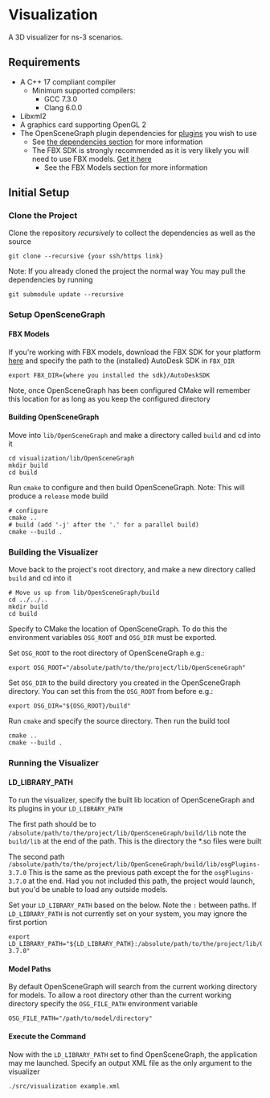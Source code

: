 # Visualization
A 3D visualizer for ns-3 scenarios.

## Requirements

* A C++ 17 compliant compiler
  * Minimum supported compilers:
    * GCC 7.3.0
    * Clang 6.0.0
* Libxml2
* A graphics card supporting OpenGL 2
* The OpenSceneGraph plugin dependencies for [plugins](http://www.openscenegraph.org/index.php/documentation/guides/user-guides/61-osgplugins) you wish to use
  * See [the dependencies section](http://www.openscenegraph.org/index.php/download-section/dependencies) for more information
  * The FBX SDK is strongly recommended as it is very likely you will need to use FBX models. [Get it here](https://www.autodesk.com/developer-network/platform-technologies/fbx-sdk-2019-0)
    * See the FBX Models section for more information


## Initial Setup

### Clone the Project
Clone the repository _recursively_ to collect the dependencies as well as the source

```shell
git clone --recursive {your ssh/https link}
```

Note: If you already cloned the project the normal way
You may pull the dependencies by running

```shell
git submodule update --recursive
```

### Setup OpenSceneGraph

#### FBX Models
If you're working with FBX models, download the FBX SDK for your platform [here](https://www.autodesk.com/developer-network/platform-technologies/fbx-sdk-2019-0)
and specify the path to the (installed) AutoDesk SDK in `FBX_DIR`

```shell
export FBX_DIR={where you installed the sdk}/AutoDeskSDK
```
Note, once OpenSceneGraph has been configured CMake will remember this location for as long as you keep the configured directory


#### Building OpenSceneGraph
Move into `lib/OpenSceneGraph` and make a directory called `build` and cd into it
```shell
cd visualization/lib/OpenSceneGraph
mkdir build
cd build
```

Run `cmake` to configure and then build OpenSceneGraph.
Note: This will produce a `release` mode build
```shell
# configure
cmake ..
# build (add '-j' after the '.' for a parallel build)
cmake --build .
```

### Building the Visualizer
Move back to the project's root directory, and make a new directory called `build` and cd into it
```shell
# Move us up from lib/OpenSceneGraph/build
cd ../../..
mkdir build
cd build
```

Specify to CMake the location of OpenSceneGraph.
To do this the environment variables `OSG_ROOT` and `OSG_DIR` must be exported.

Set `OSG_ROOT` to the root directory of OpenSceneGraph e.g.:
```shell
export OSG_ROOT="/absolute/path/to/the/project/lib/OpenSceneGraph"
```


Set `OSG_DIR` to the build directory you created in the OpenSceneGraph directory.
You can set this from the `OSG_ROOT` from before e.g.:
```shell
export OSG_DIR="${OSG_ROOT}/build"
```

Run `cmake` and specify the source directory. Then run the build tool
```shell
cmake ..
cmake --build .
```

### Running the Visualizer

#### LD_LIBRARY_PATH
To run the visualizer, specify the built lib location of OpenSceneGraph and its plugins
in your `LD_LIBRARY_PATH`

The first path should be to `/absolute/path/to/the/project/lib/OpenSceneGraph/build/lib`
note the `build/lib` at the end of the path. This is the directory the *.so files were built

The second path `/absolute/path/to/the/project/lib/OpenSceneGraph/build/lib/osgPlugins-3.7.0`
This is the same as the previous path except the for the `osgPlugins-3.7.0` at the end.
Had you not included this path, the project would launch, but you'd be unable to load
any outside models.

Set your `LD_LIBRARY_PATH` based on the below. Note the `:` between paths.
If `LD_LIBRARY_PATH` is not currently set on your system, you may ignore the first portion
```shell
export LD_LIBRARY_PATH="${LD_LIBRARY_PATH}:/absolute/path/to/the/project/lib/OpenSceneGraph/build/lib:/absolute/path/to/the/project/lib/OpenSceneGraph/build/lib/osgPlugins-3.7.0"
```

#### Model Paths
By default OpenSceneGraph will search from the current working directory for models.
To allow a root directory other than the current working directory
specify the `OSG_FILE_PATH` environment variable
```shell
OSG_FILE_PATH="/path/to/model/directory"
```

#### Execute the Command
Now with the `LD_LIBRARY_PATH` set to find OpenSceneGraph, the application may me launched.
Specify an output XML file as the only argument to the visualizer
```shell
./src/visualization example.xml
```